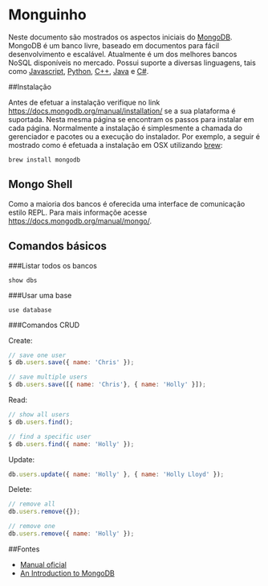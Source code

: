 # Monguinho

Neste documento são mostrados os aspectos iniciais do [MongoDB](https://www.mongodb.org/). MongoDB é um banco livre, baseado em documentos para fácil desenvolvimento e escalável. Atualmente é um dos melhores bancos NoSQL disponíveis no mercado. Possui suporte a diversas linguagens, tais como [Javascript](https://docs.mongodb.org/getting-started/node), [Python](https://docs.mongodb.org/getting-started/python), [C++](https://docs.mongodb.org/getting-started/cpp), [Java](https://docs.mongodb.org/getting-started/java) e [C#](https://docs.mongodb.org/getting-started/csharp).


##Instalação

Antes de efetuar a instalação verifique no link https://docs.mongodb.org/manual/installation/ se a sua plataforma é suportada. Nesta mesma página se encontram os passos para instalar em cada página. Normalmente a instalação é simplesmente a chamada do gerenciador e pacotes ou a execução do instalador. Por exemplo, a seguir é mostrado como é efetuada a instalação em OSX utilizando [brew](http://brew.sh/):

`
brew install mongodb
`

## Mongo Shell

Como a maioria dos bancos é oferecida uma interface de comunicação estilo REPL. Para mais informaçõe acesse https://docs.mongodb.org/manual/mongo/.

## Comandos básicos

###Listar todos os bancos

`
show dbs
`

###Usar uma base

`
use database
`

###Comandos CRUD

Create:
```javascript
// save one user
$ db.users.save({ name: 'Chris' });

// save multiple users
$ db.users.save([{ name: 'Chris'}, { name: 'Holly' }]);
```

Read:
```javascript
// show all users
$ db.users.find();

// find a specific user
$ db.users.find({ name: 'Holly' });
```

Update:
```javascript
db.users.update({ name: 'Holly' }, { name: 'Holly Lloyd' });
```

Delete:
```javascript
// remove all
db.users.remove({});

// remove one
db.users.remove({ name: 'Holly' });
```

##Fontes

- [Manual oficial](https://docs.mongodb.org/manual/)
- [An Introduction to MongoDB](https://scotch.io/tutorials/an-introduction-to-mongodb)
